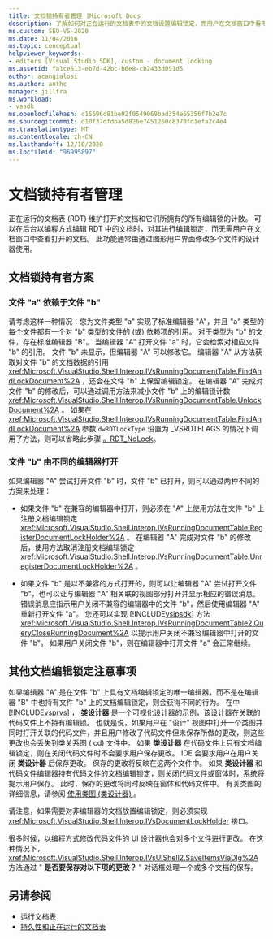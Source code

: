 ```yaml
---
title: 文档锁持有者管理 |Microsoft Docs
description: 了解如何对正在运行的文档表中的文档设置编辑锁定，而用户在文档窗口中看不到打开的文档。
ms.custom: SEO-VS-2020
ms.date: 11/04/2016
ms.topic: conceptual
helpviewer_keywords:
- editors [Visual Studio SDK], custom - document locking
ms.assetid: fa1ce513-eb7d-42bc-b6e8-cb2433d051d5
author: acangialosi
ms.author: anthc
manager: jillfra
ms.workload:
- vssdk
ms.openlocfilehash: c15696d81be92f0549069bad354e65356f7b2e7c
ms.sourcegitcommit: d10f37dfdba5d826e7451260c8370fd1efa2c4e4
ms.translationtype: MT
ms.contentlocale: zh-CN
ms.lasthandoff: 12/10/2020
ms.locfileid: "96995897"
---
```

# <a name="document-lock-holder-management"></a>文档锁持有者管理

正在运行的文档表 (RDT) 维护打开的文档和它们所拥有的所有编辑锁的计数。 可以在后台以编程方式编辑 RDT 中的文档时，对其进行编辑锁定，而无需用户在文档窗口中查看打开的文档。 此功能通常由通过图形用户界面修改多个文件的设计器使用。

## <a name="document-lock-holder-scenarios"></a>文档锁持有者方案

### <a name="file-a-has-a-dependence-on-file-b"></a>文件 "a" 依赖于文件 "b"

请考虑这样一种情况：您为文件类型 "a" 实现了标准编辑器 "A"，并且 "a" 类型的每个文件都有一个对 "b" 类型的文件的 (或) 依赖项的引用。 对于类型为 "b" 的文件，存在标准编辑器 "B"。 当编辑器 "A" 打开文件 "a" 时，它会检索对相应文件 "b" 的引用。 文件 "b" 未显示，但编辑器 "A" 可以修改它。 编辑器 "A" 从方法获取对文件 "b" 的文档数据的引用 <xref:Microsoft.VisualStudio.Shell.Interop.IVsRunningDocumentTable.FindAndLockDocument%2A> ，还会在文件 "b" 上保留编辑锁定。 在编辑器 "A" 完成对文件 "b" 的修改后，可以通过调用方法来减小文件 "b" 上的编辑锁计数 <xref:Microsoft.VisualStudio.Shell.Interop.IVsRunningDocumentTable.UnlockDocument%2A> 。 如果在 <xref:Microsoft.VisualStudio.Shell.Interop.IVsRunningDocumentTable.FindAndLockDocument%2A> 参数 `dwRDTLockType` 设置为 _VSRDTFLAGS 的情况下调用了方法，则可以省略此步骤 [。RDT_NoLock](<xref:Microsoft.VisualStudio.Shell.Interop._VSRDTFLAGS.RDT_NoLock>)。

### <a name="file-b-is-opened-by-a-different-editor"></a>文件 "b" 由不同的编辑器打开

如果编辑器 "A" 尝试打开文件 "b" 时，文件 "b" 已打开，则可以通过两种不同的方案来处理：

- 如果文件 "b" 在兼容的编辑器中打开，则必须在 "A" 上使用方法在文件 "b" 上注册文档编辑锁定 <xref:Microsoft.VisualStudio.Shell.Interop.IVsRunningDocumentTable.RegisterDocumentLockHolder%2A> 。 在编辑器 "A" 完成对文件 "b" 的修改后，使用方法取消注册文档编辑锁定 <xref:Microsoft.VisualStudio.Shell.Interop.IVsRunningDocumentTable.UnregisterDocumentLockHolder%2A> 。

- 如果文件 "b" 是以不兼容的方式打开的，则可以让编辑器 "A" 尝试打开文件 "b"，也可以让与编辑器 "A" 相关联的视图部分打开并显示相应的错误消息。 错误消息应指示用户关闭不兼容的编辑器中的文件 "b"，然后使用编辑器 "A" 重新打开文件 "a"。 您还可以实现 [!INCLUDE[vsipsdk](../extensibility/includes/vsipsdk_md.md)] 方法 <xref:Microsoft.VisualStudio.Shell.Interop.IVsRunningDocumentTable2.QueryCloseRunningDocument%2A> 以提示用户关闭不兼容编辑器中打开的文件 "b"。 如果用户关闭文件 "b"，则在编辑器中打开文件 "a" 会正常继续。

## <a name="additional-document-edit-lock-considerations"></a>其他文档编辑锁定注意事项

如果编辑器 "A" 是在文件 "b" 上具有文档编辑锁定的唯一编辑器，而不是在编辑器 "B" 中也持有文件 "b" 上的文档编辑锁定，则会获得不同的行为。 在中 [!INCLUDE[vsprvs](../code-quality/includes/vsprvs_md.md)] ， **类设计器** 是一个可视化设计器的示例，该设计器在关联的代码文件上不持有编辑锁。 也就是说，如果用户在 "设计" 视图中打开一个类图并同时打开关联的代码文件，并且用户修改了代码文件但未保存所做的更改，则这些更改也会丢失到类关系图 ( cd) 文件中。 如果 **类设计器** 在代码文件上只有文档编辑锁定，则在关闭代码文件时不会要求用户保存更改。 IDE 会要求用户在用户关闭 **类设计器** 后保存更改。 保存的更改将反映在这两个文件中。 如果 **类设计器** 和代码文件编辑器持有代码文件的文档编辑锁定，则关闭代码文件或窗体时，系统将提示用户保存。 此时，保存的更改将同时反映在窗体和代码文件中。 有关类图的详细信息，请参阅 [使用类图 (类设计器) ](../ide/class-designer/designing-and-viewing-classes-and-types.md)。

请注意，如果需要对非编辑器的文档放置编辑锁定，则必须实现 <xref:Microsoft.VisualStudio.Shell.Interop.IVsDocumentLockHolder> 接口。

很多时候，以编程方式修改代码文件的 UI 设计器也会对多个文件进行更改。 在这种情况下， <xref:Microsoft.VisualStudio.Shell.Interop.IVsUIShell2.SaveItemsViaDlg%2A> 方法通过 " **是否要保存对以下项的更改？** " 对话框处理一个或多个文档的保存。

## <a name="see-also"></a>另请参阅

- [运行文档表](../extensibility/internals/running-document-table.md)
- [持久性和正在运行的文档表](../extensibility/internals/persistence-and-the-running-document-table.md)
